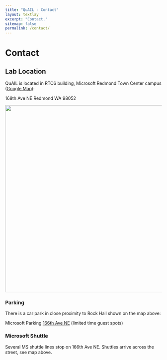 ```yaml
---
title: "QuAIL - Contact"
layout: textlay
excerpt: "Contact."
sitemap: false
permalink: /contact/
---
```


# Contact

## Lab Location

QuAIL is located in RTC6 building, Microsoft Redmond Town Center campus ([Google Map](https://goo.gl/maps/U2wFqeWM2WmNAzek9)):

168th Ave NE 
Redmond 
WA 98052

<img src="{{ site.url }}{{ site.baseurl }}/images/contactpic/map.png" style="width: 600px">

 
### Parking

There is a car park in close proximity to Rock Hall shown on the map above:

Microsoft Parking [166th Ave NE](https://goo.gl/maps/Y2KSe3ZBaNYAPnRU9) (limited time guest spots)

<!-- ### Public transport
There are two MUNI lines with stops in close proximity to UCSF Mission Bay: the T-Third St and 55-16th St.

1. T-Third St. [link](https://www.sfmta.com/routes/t-third-street)
1. 55-16th St. [link](https://www.sfmta.com/routes/55-16th-street)
  -->
### Microsoft Shuttle
Several MS shuttle lines stop on 166th Ave NE. Shuttles arrive across the street, see map above.

<!-- - The UCSF Shuttle map can be found [here](https://campuslifeservices.ucsf.edu/upload/transportation/files/UCSF_Shuttle_Map_8.5x11.pdf)

- The Next Shuttle can be found [here](https://ucsf.tripshot.com/) -->

